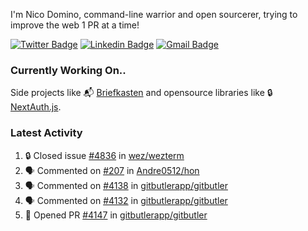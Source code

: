 
I'm Nico Domino, command-line warrior and open sourcerer, trying to improve the web 1 PR at a time!

[![Twitter Badge](https://img.shields.io/badge/-@ndom91-1ca0f1?style=flat-square&labelColor=1ca0f1&logo=twitter&logoColor=white&link=https://twitter.com/ndom91)](https://twitter.com/ndom91) [![Linkedin Badge](https://img.shields.io/badge/-ndom91-blue?style=flat-square&logo=Linkedin&logoColor=white&link=https://www.linkedin.com/in/ndom91/)](https://www.linkedin.com/in/ndom91/) [![Gmail Badge](https://img.shields.io/badge/-yo@ndo.dev-c14438?style=flat-square&logo=mail.ru&logoColor=white&link=mailto:yo@ndo.dev)](mailto:yo@ndo.dev)

### Currently Working On..

Side projects like 📬 [Briefkasten](https://briefkastenhq.com) and opensource libraries like 🔒 [NextAuth.js](https://github.com/nextauthjs/next-auth).

<!--START_SECTION_PROFILE_VIEWS:readme-info-->
<!--END_SECTION_PROFILE_VIEWS:readme-info-->

<!--START_SECTION_DAILY_COMMIT:readme-info-->
<!--END_SECTION_DAILY_COMMIT:readme-info-->

<!--START_SECTION_WEEKLY_COMMIT:readme-info-->
<!--END_SECTION_WEEKLY_COMMIT:readme-info-->

### Latest Activity

<!--START_SECTION:activity-->
1. 🔒 Closed issue [#4836](https://github.com/wez/wezterm/issues/4836) in [wez/wezterm](https://github.com/wez/wezterm)
2. 🗣 Commented on [#207](https://github.com/Andre0512/hon/issues/207#issuecomment-2183170798) in [Andre0512/hon](https://github.com/Andre0512/hon)
3. 🗣 Commented on [#4138](https://github.com/gitbutlerapp/gitbutler/pull/4138#issuecomment-2182759187) in [gitbutlerapp/gitbutler](https://github.com/gitbutlerapp/gitbutler)
4. 🗣 Commented on [#4132](https://github.com/gitbutlerapp/gitbutler/issues/4132#issuecomment-2182753288) in [gitbutlerapp/gitbutler](https://github.com/gitbutlerapp/gitbutler)
5. 💪 Opened PR [#4147](https://github.com/gitbutlerapp/gitbutler/pull/4147) in [gitbutlerapp/gitbutler](https://github.com/gitbutlerapp/gitbutler)
<!--END_SECTION:activity-->
